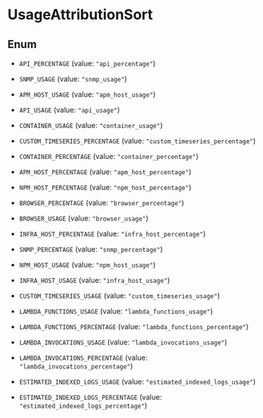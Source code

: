# UsageAttributionSort

## Enum

- `API_PERCENTAGE` (value: `"api_percentage"`)

- `SNMP_USAGE` (value: `"snmp_usage"`)

- `APM_HOST_USAGE` (value: `"apm_host_usage"`)

- `API_USAGE` (value: `"api_usage"`)

- `CONTAINER_USAGE` (value: `"container_usage"`)

- `CUSTOM_TIMESERIES_PERCENTAGE` (value: `"custom_timeseries_percentage"`)

- `CONTAINER_PERCENTAGE` (value: `"container_percentage"`)

- `APM_HOST_PERCENTAGE` (value: `"apm_host_percentage"`)

- `NPM_HOST_PERCENTAGE` (value: `"npm_host_percentage"`)

- `BROWSER_PERCENTAGE` (value: `"browser_percentage"`)

- `BROWSER_USAGE` (value: `"browser_usage"`)

- `INFRA_HOST_PERCENTAGE` (value: `"infra_host_percentage"`)

- `SNMP_PERCENTAGE` (value: `"snmp_percentage"`)

- `NPM_HOST_USAGE` (value: `"npm_host_usage"`)

- `INFRA_HOST_USAGE` (value: `"infra_host_usage"`)

- `CUSTOM_TIMESERIES_USAGE` (value: `"custom_timeseries_usage"`)

- `LAMBDA_FUNCTIONS_USAGE` (value: `"lambda_functions_usage"`)

- `LAMBDA_FUNCTIONS_PERCENTAGE` (value: `"lambda_functions_percentage"`)

- `LAMBDA_INVOCATIONS_USAGE` (value: `"lambda_invocations_usage"`)

- `LAMBDA_INVOCATIONS_PERCENTAGE` (value: `"lambda_invocations_percentage"`)

- `ESTIMATED_INDEXED_LOGS_USAGE` (value: `"estimated_indexed_logs_usage"`)

- `ESTIMATED_INDEXED_LOGS_PERCENTAGE` (value: `"estimated_indexed_logs_percentage"`)
